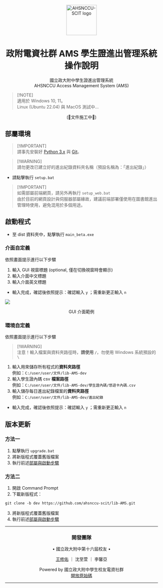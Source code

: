 <p align="center">
<img width=100px src="https://i.imgur.com/kkyOor0.png" align="center" alt="AHSNCCU-SCIT logo" />
</p>
<h1 align="center">政附電資社群 AMS 學生證進出管理系統 操作說明</h1>
<p align="center">國立政大附中學生證進出管理系統<br>
AHSNCCU Access Management System (AMS)</p>
<p></p>

> [!NOTE]\
> 適用於 Windows 10, 11。<br>
> Linux (Ubuntu 22.04) 與 MacOS 測試中...

<p align="center"> (🚧文件施工中🚧) </p>

<h2>部屬環境</h2>

> [!IMPORTANT]\
> 請事先安裝好 [Python 3.x](https://www.python.org/) 與 [Git](https://git-scm.com/downloads)。

> [!WARNING]\
> 請勿更改已建立好的進出紀錄資料夾名稱（預設名稱為：「進出紀錄」）

<ul>
    <li>請點擊執行 <code>setup.bat</code></li>
</ul>

> [!IMPORTANT]\
> 如需部屬前端網頁，請另外再執行 `setup_web.bat`<br>
> 由於目前的網頁設計與伺服器部屬緣故，建議前端部署僅使用在圖書館進出管理時使用，避免混用於多個用途。

<h2>啟動程式</h2>
<ul>
<li>至 dist 資料夾中，點擊執行 <code>main_beta.exe</code></li>
</ul>
<h3>介面自定義</h3>
<p>依照畫面提示進行以下步驟</p>
<ol>
    <li>輸入 GUI 視窗標題 (optional, 僅在切換視窗時會顯示)</li>
    <li>輸入介面中文標題</li>
    <li>輸入介面英文標題</li>
</ol>
<ul><li>輸入完成，確認後依照提示：確認輸入 <code>y</code> ；需重新更正輸入 <code>n</code></li></ul>

![](https://hackmd.io/_uploads/HJTx4nMn2.png)
<p align="center">GUI 介面範例</p>

<h3>環境自定義</h3>
<p>依照畫面提示進行以下步驟</p>

> [!WARNING]\
> 注意！輸入檔案與資料夾路徑時，**請使用 `/`**，勿使用 Windows 系統預設的 `\`

<ol>
    <li>輸入用來儲存所有程式的<strong>資料夾路徑</strong><br>例如：<code>C:/user/user/文件/lib-AMS-dev</code></li>
    <li>輸入學生證內碼 csv <strong>檔案路徑</strong><br>例如：<code>C:/user/user/文件/lib-AMS-dev/學生證內碼/悠遊卡內碼.csv</code></li>
    <li>輸入儲存每日進出紀錄檔案的<strong>資料夾路徑</strong><br>例如：<code>C:/user/user/文件/lib-AMS-dev/進出紀錄</code></li>
</ol>
<ul><li>輸入完成，確認後依照提示：確認輸入 <code>y</code> ；需重新更正輸入 <code>n</code></li></ul>

## 版本更新
### 方法一
1. 點擊執行 `upgrade.bat`
2. 將新版程式覆蓋舊版檔案
3. 執行前述<a href="#部屬環境">部屬與啟動步驟</a>

### 方法二
1. 開啟 Command Prompt<br>
2. 下載新版程式：<br>

```md
git clone -b dev https://github.com/ahsnccu-scit/lib-AMS.git
```

3. 將新版程式覆蓋舊版檔案
4. 執行前述<a href="#部屬環境">部屬與啟動步驟</a>


---
<h3> <p align="center"> 開發團隊  </p>
</h3>

<p align="center"> • 國立政大附中第十六屆校友 • </p>
<p align="center"> <a href="https://linktr.ee/whyhugo">王修佑</a> ｜ 沈至萱 ｜ 李馨亞 </p>
<p></p>
<p align="center"> Powered by 國立政大附中學生校友電資社群<br><a href='https://github.com/ahsnccu-scit/lib-AMS/tree/dev'> 開放原始碼 </a> </p>

---

